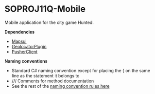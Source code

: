 # SOPROJ11Q-Mobile
Mobile application for the city game Hunted.

**Dependencies**
- [Mapsui](https://mapsui.com/)
- [GeolocatorPlugin](https://github.com/jamesmontemagno/GeolocatorPlugin)
- [PusherClient](https://github.com/pusher/pusher-websocket-dotnet)

**Naming conventions**
- Standard C# naming convention except for placing the { on the same line as the statement it belongs to
- /// Comments for method documentation
- See the rest of the [naming convention rules here](https://github.com/lderkzen/SOPROJ11Q/wiki/Guidelines)
